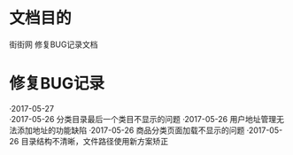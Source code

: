 # 文档目的
街街网 修复BUG记录文档

# 修复BUG记录
·2017-05-27  
·2017-05-26  分类目录最后一个类目不显示的问题
·2017-05-26  用户地址管理无法添加地址的功能缺陷
·2017-05-26  商品分类页面加载不显示的问题
·2017-05-26  目录结构不清晰，文件路径使用新方案矫正